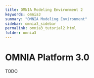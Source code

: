 ```yaml
---
title: OMNIA Modeling Environment 2
keywords: omnia3
summary: "OMNIA Modeling Environment"
sidebar: omnia3_sidebar
permalink: omnia3_tutorial2.html
folder: omnia3
---
```


# OMNIA Platform 3.0

TODO

